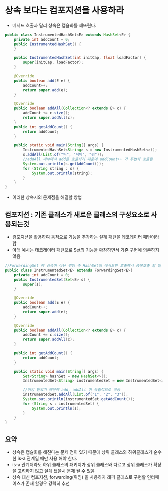 # 상속 보다는 컴포지션을 사용하라

- 메서드 호출과 달리 상속은 캡슐화를 깨뜨린다.
```java
public class InstrumentedHashSet<E> extends HashSet<E> {
    private int addCount = 0;
    public InstrumentedHashSet() {
    }

    public InstrumentedHashSet(int initCap, float loadFactor) {
        super(initCap, loadFactor);
    }

    @Override
    public boolean add(E e) {
        addCount++;
        return super.add(e);
    }

    @Override
    public boolean addAll(Collection<? extends E> c) {
        addCount += c.size();
        return super.addAll(c);
    }
    public int getAddCount() {
        return addCount;
    }

    public static void main(String[] args) {
        InstrumentedHashSet<String> s = new InstrumentedHashSet<>();
        s.addAll(List.of("틱", "틱틱", "펑"));
        //addAll 내부에서 add를 호출하기 때문에 addCount++ 가 두번씩 호출됨
        System.out.println(s.getAddCount());
        for (String string : s) {
            System.out.println(string);
        }
    }
}

```

- 이러한 상속시의 문제점을 해결할 방법
## 컴포지션 : 기존 클래스가 새로운 클래스의 구성요소로 사용되는것
- 컴포지션을 활용하여 동적으로 기능을 추가하는 설계 패턴을 데코레이터 패턴이라함
- 아래 예시는 데코레이터 패턴으로 Set의 기능을 확장하면서 기존 구현에 의존하지 않음
```java
//ForwardingSet 에 상속이 아닌 위임 즉 HashSet의 메서드만 호출해서 중복호출 할 일 없음
public class InstrumentedSet<E> extends ForwardingSet<E>{
    private int addCount = 0;
    public InstrumentedSet(Set<E> s) {
        super(s);
    }

    @Override
    public boolean add(E e) {
        addCount++;
        return super.add(e);
    }

    @Override
    public boolean addAll(Collection<? extends E> c) {
        addCount += c.size();
        return super.addAll(c);
    }

    public int getAddCount() {
        return addCount;
    }

    public static void main(String[] args) {
        Set<String> hashSet = new HashSet<>();
        InstrumentedSet<String> instrumentedSet = new InstrumentedSet<>(hashSet);

        //위임 받았기 떄문에 add, addAll 이 독립적으로 작동
        instrumentedSet.addAll(List.of("1", "2", "3"));
        System.out.println(instrumentedSet.getAddCount());
        for (String s : instrumentedSet) {
            System.out.println(s);
        }
    }
}

```

## 요약
- 상속은 캡슐화를 해친다는 문제 점이 있기 때문에 상위 클래스와 하위클래스가 순수한 is-a 관계일 때만 사용 해야 한다.
- is-a 관계더라도 하위 클래스의 패키지가 상위 클래스와 다르고 상위 클래스가 확장을 고려하지 않고 설계 됐을시 문제 될 수 있음
- 상속 대신 컴포지션, forwarding(위임) 을 사용하자 래퍼 클래스로 구현할 인터페이스가 존재 할경우 강력히 추천